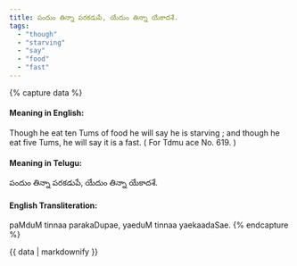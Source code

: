 ```yaml
---
title: పందుం తిన్నా పరకడుపే, యేదుం తిన్నా యేకాదశే.
tags:
  - "though"
  - "starving"
  - "say"
  - "food"
  - "fast"
---
```


{% capture data %}
#### Meaning in English:
Though he eat ten Tums of food he will say he is starving ; and though he eat five Tums, he will say it is a fast.
( For Tdmu ace No. 619. )

#### Meaning in Telugu:
పందుం తిన్నా పరకడుపే, యేదుం తిన్నా యేకాదశే.

#### English Transliteration:
paMduM tinnaa parakaDupae, yaeduM tinnaa yaekaadaSae.
{% endcapture %}

{{ data | markdownify }}

